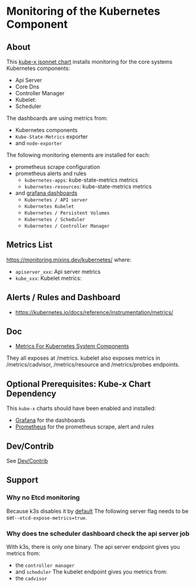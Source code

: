 # Monitoring of the Kubernetes Component


## About

This [kube-x jsonnet chart](../../../docs/bin/kube-x-helm-x.md#what-is-a-jsonnet-kube-x-chart) installs monitoring for the core systems Kubernetes components:
* Api Server
* Core Dns
* Controller Manager
* Kubelet: 
* Scheduler



The dashboards are using metrics from:
* Kubernetes components
* `Kube-State-Metrics` exporter
* and `node-exporter`


The following monitoring elements are installed for each:
* prometheus scrape configuration
* prometheus alerts and rules
  * `kubernetes-apps`: kube-state-metrics metrics
  * `kubernetes-resources`: kube-state-metrics metrics 
* and [grafana dashboards](https://monitoring.mixins.dev/kubernetes/#dashboards)
  * `Kubernetes / API server`
  * `Kubernetes Kubelet` 
  * `Kubernetes / Persistent Volumes`
  * `Kubernetes / Scheduler`
  * `Kubernetes / Controller Manager`


## Metrics List

https://monitoring.mixins.dev/kubernetes/
where:
* `apiserver_xxx`: Api server metrics
* `kube_xxx`: Kubelet metrics:

## Alerts / Rules and Dashboard
* https://kubernetes.io/docs/reference/instrumentation/metrics/
## Doc

* [Metrics For Kubernetes System Components](https://kubernetes.io/docs/concepts/cluster-administration/system-metrics/)

They all exposes at /metrics.
kubelet also exposes metrics in /metrics/cadvisor, /metrics/resource and /metrics/probes endpoints. 

## Optional Prerequisites: Kube-x Chart Dependency

This `kube-x` charts should have been enabled and installed:
  * [Grafana](../grafana/README.md) for the dashboards
  * [Prometheus](../prometheus/README.md) for the prometheus scrape, alert and rules



## Dev/Contrib

See [Dev/Contrib](contrib.md)

## Support 
### Why no Etcd monitoring

Because k3s disables it by [default](https://docs.k3s.io/cli/server#database)
The following server flag needs to be set`--etcd-expose-metrics=true`.

### Why does tne scheduler dashboard check the api server job

With k3s, there is only one binary.
The api server endpoint gives you metrics from:
* the `controller manager`
* and `scheduler`
The kubelet endpoint gives you metrics from:
* the `cadvisor`
